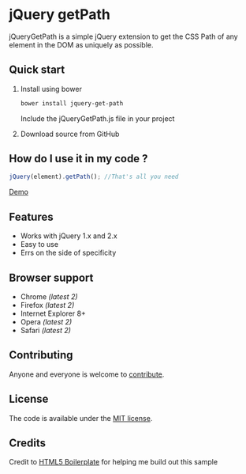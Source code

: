 # jQuery getPath 

jQueryGetPath is a simple jQuery extension to get the CSS Path of any element in the DOM as uniquely as possible.


## Quick start

1. Install using bower
   ```bash
   bower install jquery-get-path
   ```
   Include the jQueryGetPath.js file in your project
   
2. Download source from GitHub  

## How do I use it in my code ?

   ```js
   jQuery(element).getPath(); //That's all you need
   ```

[Demo](http://htmlpreview.github.io/?https://github.com/arjshiv/jQueryGetPath/blob/master/dist/index.html)

## Features

* Works with jQuery 1.x and 2.x
* Easy to use
* Errs on the side of specificity

## Browser support

* Chrome *(latest 2)*
* Firefox *(latest 2)*
* Internet Explorer 8+
* Opera *(latest 2)*
* Safari *(latest 2)*

## Contributing

Anyone and everyone is welcome to [contribute](CONTRIBUTING.md).


## License

The code is available under the [MIT license](LICENSE.txt).


## Credits
Credit to [HTML5 Boilerplate](https://github.com/h5bp/html5-boilerplate) for helping me build out this sample
